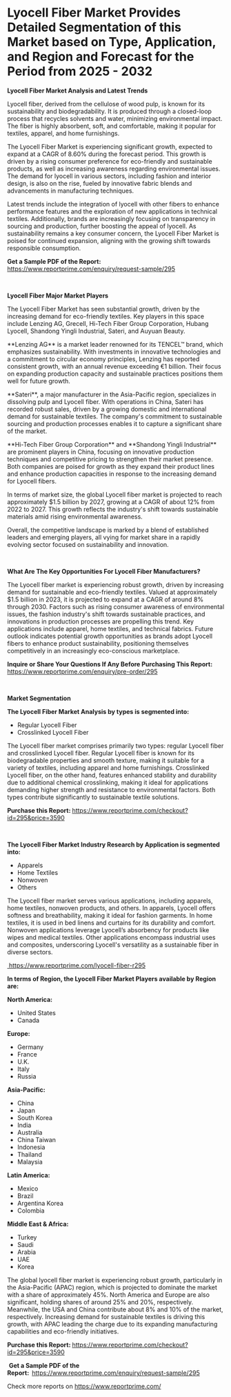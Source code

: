<p><h1>Lyocell Fiber Market Provides Detailed Segmentation of this Market based on Type, Application, and Region and Forecast for the Period from 2025 - 2032</h1></p><p><strong>Lyocell Fiber Market Analysis and Latest Trends</strong></p>
<p><p>Lyocell fiber, derived from the cellulose of wood pulp, is known for its sustainability and biodegradability. It is produced through a closed-loop process that recycles solvents and water, minimizing environmental impact. The fiber is highly absorbent, soft, and comfortable, making it popular for textiles, apparel, and home furnishings.</p><p>The Lyocell Fiber Market is experiencing significant growth, expected to expand at a CAGR of 8.60% during the forecast period. This growth is driven by a rising consumer preference for eco-friendly and sustainable products, as well as increasing awareness regarding environmental issues. The demand for lyocell in various sectors, including fashion and interior design, is also on the rise, fueled by innovative fabric blends and advancements in manufacturing techniques.</p><p>Latest trends include the integration of lyocell with other fibers to enhance performance features and the exploration of new applications in technical textiles. Additionally, brands are increasingly focusing on transparency in sourcing and production, further boosting the appeal of lyocell. As sustainability remains a key consumer concern, the Lyocell Fiber Market is poised for continued expansion, aligning with the growing shift towards responsible consumption.</p></p>
<p><strong>Get a Sample PDF of the Report:&nbsp;</strong> <a href="https://www.reportprime.com/enquiry/request-sample/295?utm_campaign=2280&utm_medium=2&utm_source=Github&utm_content=ia&utm_term=18032025&utm_id=lyocell-fiber">https://www.reportprime.com/enquiry/request-sample/295</a></p>
<p>&nbsp;</p>
<p><strong>Lyocell Fiber Major Market Players</strong></p>
<p><p>The Lyocell Fiber Market has seen substantial growth, driven by the increasing demand for eco-friendly textiles. Key players in this space include Lenzing AG, Grecell, Hi-Tech Fiber Group Corporation, Hubang Lyocell, Shandong Yingli Industrial, Sateri, and Auyuan Beauty.</p><p>**Lenzing AG** is a market leader renowned for its TENCEL™ brand, which emphasizes sustainability. With investments in innovative technologies and a commitment to circular economy principles, Lenzing has reported consistent growth, with an annual revenue exceeding €1 billion. Their focus on expanding production capacity and sustainable practices positions them well for future growth.</p><p>**Sateri**, a major manufacturer in the Asia-Pacific region, specializes in dissolving pulp and Lyocell fiber. With operations in China, Sateri has recorded robust sales, driven by a growing domestic and international demand for sustainable textiles. The company's commitment to sustainable sourcing and production processes enables it to capture a significant share of the market.</p><p>**Hi-Tech Fiber Group Corporation** and **Shandong Yingli Industrial** are prominent players in China, focusing on innovative production techniques and competitive pricing to strengthen their market presence. Both companies are poised for growth as they expand their product lines and enhance production capacities in response to the increasing demand for Lyocell fibers.</p><p>In terms of market size, the global Lyocell fiber market is projected to reach approximately $1.5 billion by 2027, growing at a CAGR of about 12% from 2022 to 2027. This growth reflects the industry's shift towards sustainable materials amid rising environmental awareness.</p><p>Overall, the competitive landscape is marked by a blend of established leaders and emerging players, all vying for market share in a rapidly evolving sector focused on sustainability and innovation.</p></p>
<p>&nbsp;</p>
<p><strong>What Are The Key Opportunities For Lyocell Fiber Manufacturers?</strong></p>
<p><p>The Lyocell fiber market is experiencing robust growth, driven by increasing demand for sustainable and eco-friendly textiles. Valued at approximately $1.5 billion in 2023, it is projected to expand at a CAGR of around 8% through 2030. Factors such as rising consumer awareness of environmental issues, the fashion industry's shift towards sustainable practices, and innovations in production processes are propelling this trend. Key applications include apparel, home textiles, and technical fabrics. Future outlook indicates potential growth opportunities as brands adopt Lyocell fibers to enhance product sustainability, positioning themselves competitively in an increasingly eco-conscious marketplace.</p></p>
<p><strong>Inquire or Share Your Questions If Any Before Purchasing This Report:</strong> <a href="https://www.reportprime.com/enquiry/pre-order/295?utm_campaign=2280&utm_medium=2&utm_source=Github&utm_content=ia&utm_term=18032025&utm_id=lyocell-fiber">https://www.reportprime.com/enquiry/pre-order/295</a></p>
<p>&nbsp;</p>
<p><strong>Market Segmentation</strong></p>
<p><strong>The Lyocell Fiber Market Analysis by types is segmented into:</strong></p>
<p><ul><li>Regular Lyocell Fiber</li><li>Crosslinked Lyocell Fiber</li></ul></p>
<p><p>The Lyocell fiber market comprises primarily two types: regular Lyocell fiber and crosslinked Lyocell fiber. Regular Lyocell fiber is known for its biodegradable properties and smooth texture, making it suitable for a variety of textiles, including apparel and home furnishings. Crosslinked Lyocell fiber, on the other hand, features enhanced stability and durability due to additional chemical crosslinking, making it ideal for applications demanding higher strength and resistance to environmental factors. Both types contribute significantly to sustainable textile solutions.</p></p>
<p><strong>Purchase this Report:&nbsp;</strong><a href="https://www.reportprime.com/checkout?id=295&price=3590&utm_campaign=2280&utm_medium=2&utm_source=Github&utm_content=ia&utm_term=18032025&utm_id=lyocell-fiber">https://www.reportprime.com/checkout?id=295&price=3590</a></p>
<p>&nbsp;</p>
<p><strong>The Lyocell Fiber Market Industry Research by Application is segmented into:</strong></p>
<p><ul><li>Apparels</li><li>Home Textiles</li><li>Nonwoven</li><li>Others</li></ul></p>
<p><p>The Lyocell fiber market serves various applications, including apparels, home textiles, nonwoven products, and others. In apparels, Lyocell offers softness and breathability, making it ideal for fashion garments. In home textiles, it is used in bed linens and curtains for its durability and comfort. Nonwoven applications leverage Lyocell’s absorbency for products like wipes and medical textiles. Other applications encompass industrial uses and composites, underscoring Lyocell's versatility as a sustainable fiber in diverse sectors.</p></p>
<p><a href="https://www.reportprime.com/lyocell-fiber-r295?utm_campaign=2280&utm_medium=2&utm_source=Github&utm_content=ia&utm_term=18032025&utm_id=lyocell-fiber">&nbsp;https://www.reportprime.com/lyocell-fiber-r295</a></p>
<p><strong>In terms of Region, the Lyocell Fiber Market Players available by Region are:</strong></p>
<p>
    <p> <strong> North America: </strong>
        <ul>
            <li>United States</li>
            <li>Canada</li>
        </ul>
        </p> 
    <p> <strong> Europe: </strong>
        <ul>
            <li>Germany</li>
            <li>France</li>
            <li>U.K.</li>
            <li>Italy</li>
            <li>Russia</li>
        </ul>
        </p> 
    <p> <strong> Asia-Pacific: </strong>
        <ul>
            <li>China</li>
            <li>Japan</li>
            <li>South Korea</li>
            <li>India</li>
            <li>Australia</li>
            <li>China Taiwan</li>
            <li>Indonesia</li>
            <li>Thailand</li>
            <li>Malaysia</li>
        </ul>
        </p> 
    <p> <strong> Latin America: </strong>
        <ul>
            <li>Mexico</li>
            <li>Brazil</li>
            <li>Argentina Korea</li>
            <li>Colombia</li>
        </ul>
        </p> 
    <p> <strong> Middle East & Africa: </strong>
        <ul>
            <li>Turkey</li>
            <li>Saudi</li>
            <li>Arabia</li>
            <li>UAE</li>
            <li>Korea</li>
        </ul>
    </p>
    </p>
<p><p>The global lyocell fiber market is experiencing robust growth, particularly in the Asia-Pacific (APAC) region, which is projected to dominate the market with a share of approximately 45%. North America and Europe are also significant, holding shares of around 25% and 20%, respectively. Meanwhile, the USA and China contribute about 8% and 10% of the market, respectively. Increasing demand for sustainable textiles is driving this growth, with APAC leading the charge due to its expanding manufacturing capabilities and eco-friendly initiatives.</p></p>
<p><strong>Purchase this Report: </strong><a href="https://www.reportprime.com/checkout?id=295&price=3590&utm_campaign=2280&utm_medium=2&utm_source=Github&utm_content=ia&utm_term=18032025&utm_id=lyocell-fiber">https://www.reportprime.com/checkout?id=295&price=3590</a></p>
<p>&nbsp;<strong>Get a Sample PDF of the Report:&nbsp;&nbsp;</strong><a href="https://www.reportprime.com/enquiry/request-sample/295?utm_campaign=2280&utm_medium=2&utm_source=Github&utm_content=ia&utm_term=18032025&utm_id=lyocell-fiber">https://www.reportprime.com/enquiry/request-sample/295</a></p>
<p><strong></strong></p>
<p>Check more reports on <a href="https://www.reportprime.com/?utm_campaign=2280&utm_medium=2&utm_source=Github&utm_content=ia&utm_term=18032025&utm_id=lyocell-fiber">https://www.reportprime.com/</a></p>